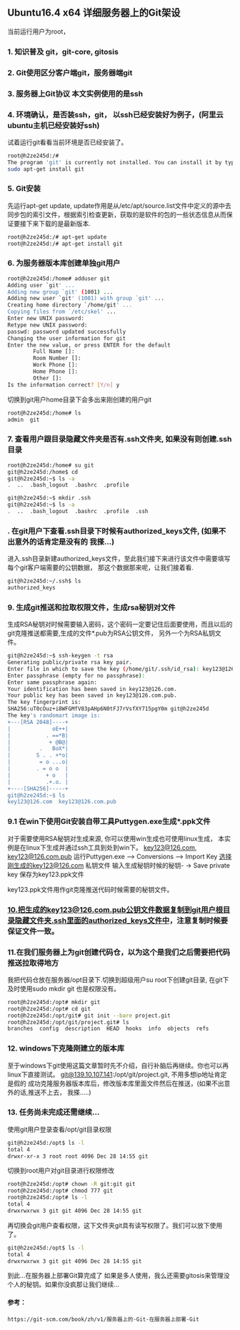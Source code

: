 ## Ubuntu16.4 x64 详细服务器上的Git架设

当前运行用户为root，

### 1. 知识普及 git，git-core, gitosis

### 2. Git使用区分客户端git，服务器端git

### 3. 服务器上Git协议 本文实例使用的是ssh

### 4. 环境确认，是否装ssh，git， 以ssh已经安装好为例子，(阿里云ubuntu主机已经安装好ssh)
试着运行git看看当前环境是否已经安装了。
```bash
root@h2ze245d:/# 
The program 'git' is currently not installed. You can install it by typing:
sudo apt-get install git
```
### 5. Git安装
先运行apt-get update, update作用是从/etc/apt/source.list文件中定义的源中去同步包的索引文件，根据索引检查更新，获取的是软件的包的一些状态信息从而保证要接下来下载的是最新版本.
```bash
root@h2ze245d:/# apt-get update
root@h2ze245d:/# apt-get install git
```
### 6. 为服务器版本库创建单独git用户
```bash
root@h2ze245d:/home# adduser git
Adding user `git' ...
Adding new group `git' (1001) ...
Adding new user `git' (1001) with group `git' ...
Creating home directory `/home/git' ...
Copying files from `/etc/skel' ...
Enter new UNIX password:
Retype new UNIX password:
passwd: password updated successfully
Changing the user information for git
Enter the new value, or press ENTER for the default	
        Full Name []:
        Room Number []:
        Work Phone []:
        Home Phone []:
        Other []:
Is the information correct? [Y/n] y
```

切换到git用户home目录下会多出来刚创建的用户git
```bash
root@h2ze245d:/home# ls
admin  git
```

### 7. 查看用户跟目录隐藏文件夹是否有.ssh文件夹, 如果没有则创建.ssh目录
```bash
root@h2ze245d:/home# su git
git@h2ze245d:/home$ cd
git@h2ze245d:~$ ls -a
.  ..  .bash_logout  .bashrc  .profile

git@h2ze245d:~$ mkdir .ssh
git@h2ze245d:~$ ls -a
.  ..  .bash_logout  .bashrc  .profile  .ssh
```

### . 在git用户下查看.ssh目录下时候有authorized_keys文件, (如果不出意外的话肯定是没有的 我搽...)
  进入.ssh目录新建authorized_keys文件，至此我们接下来进行该文件中需要填写每个git客户端需要的公钥数据， 那这个数据那来呢，让我们接着看.
```bash
git@h2ze245d:~/.ssh$ ls
authorized_keys
```

### 9. 生成git推送和拉取权限文件，生成rsa秘钥对文件
生成RSA秘钥对时候需要输入密码，这个密码一定要记住后面要使用，而且以后的git克隆推送都需要,生成的文件*.pub为RSA公钥文件， 另外一个为RSA私钥文件。
```bash
git@h2ze245d:~$ ssh-keygen -t rsa
Generating public/private rsa key pair.
Enter file in which to save the key (/home/git/.ssh/id_rsa): key123@126.com
Enter passphrase (empty for no passphrase):
Enter same passphrase again:
Your identification has been saved in key123@126.com.
Your public key has been saved in key123@126.com.pub.
The key fingerprint is:
SHA256:uT0cOuz+i8WFGMfV83pAHp6N0tFJ7rVsfXY715pgY0m git@h2ze245d
The key's randomart image is:
+---[RSA 2048]----+
|             oE++|
|           . ==*B|
|            + @B@|
|         .   BoX*|
|        S . . +*o|
|         = o ...o|
|        . = o o  |
|           + o   |
|           .+.o. |
+----[SHA256]-----+
git@h2ze245d:~$ ls
key123@126.com  key123@126.com.pub
```

### 9.1 在win下使用Git安装自带工具Puttygen.exe生成*.ppk文件
对于需要使用RSA秘钥对生成来源, 你可以使用win生成也可使用linux生成，
本实例是在linux下生成并通过ssh工具到处到win下。
key123@126.com, key123@126.com.pub
运行Puttygen.exe 
	--> Conversions 
		--> Import Key 选择刚生成的key123@126.com 私钥文件 输入生成秘钥时候的秘钥-
			-> Save private key 保存为key123.ppk文件

key123.ppk文件用作git克隆推送代码时候需要的秘钥文件。
 

### 10.把生成的key123@126.com.pub公钥文件数据复制到git用户根目录隐藏文件夹.ssh里面的authorized_keys文件中，注意复制时候要保证文件一致。


### 11.在我们服务器上为git创建代码仓，以为这个是我们之后需要把代码推送拉取得地方
我把代码仓放在服务器/opt目录下.切换到超级用户su root下创建git目录, 在git下及时使用sudo mkdir git 也是权限没有。
```bash
root@h2ze245d:/opt# mkdir git
root@h2ze245d:/opt# cd git
root@h2ze245d:/opt/git# git init --bare project.git
root@h2ze245d:/opt/git/project.git# ls
branches  config  description  HEAD  hooks  info  objects  refs
```

### 12. windows下克隆刚建立的版本库
至于windows下git使用这篇文章暂时先不介绍，自行补脑后再继续。你也可以再linux下直接测试。
git@139.10.107.141:/opt/git/project.git, 不用多想ip地址肯定是假的
成功克隆服务器版本库后，修改版本库里面文件然后在推送，(如果不出意外的话,推送不上去， 我搽.....)

### 13. 任务尚未完成还需继续...
使用git用户登录查看/opt/git目录权限
```bash
git@h2ze245d:/opt$ ls -l
total 4
drwxr-xr-x 3 root root 4096 Dec 28 14:55 git
```
切换到root用户对git目录进行权限修改
```bash
root@h2ze245d:/opt# chown -R git:git git
root@h2ze245d:/opt# chmod 777 git
root@h2ze245d:/opt# ls -l
total 4
drwxrwxrwx 3 git git 4096 Dec 28 14:55 git
```

再切换会git用户查看权限，这下文件夹git具有读写权限了。我们可以放下使用了。
```bash
git@h2ze245d:/opt$ ls -l
total 4
drwxrwxrwx 3 git git 4096 Dec 28 14:55 git
```

到此...在服务器上部署Git算完成了
如果是多人使用，我么还需要gitosis来管理没个人的秘钥。如果你没疯那让我们继续...




#### 参考：
	https://git-scm.com/book/zh/v1/服务器上的-Git-在服务器上部署-Git
